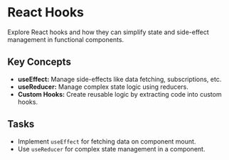 # React Hooks

Explore React hooks and how they can simplify state and side-effect management in functional components.

## Key Concepts
- **useEffect:** Manage side-effects like data fetching, subscriptions, etc.
- **useReducer:** Manage complex state logic using reducers.
- **Custom Hooks:** Create reusable logic by extracting code into custom hooks.

## Tasks
- Implement `useEffect` for fetching data on component mount.
- Use `useReducer` for complex state management in a component.
